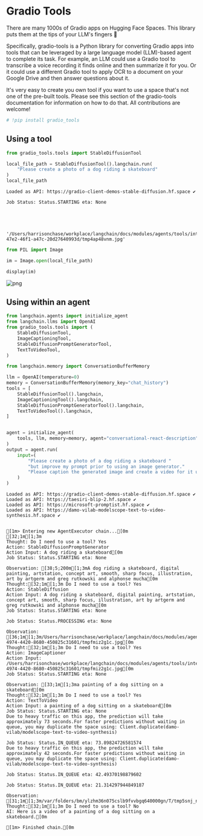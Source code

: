 # Gradio Tools

There are many 1000s of Gradio apps on Hugging Face Spaces. This library puts them at the tips of your LLM's fingers 🦾

Specifically, gradio-tools is a Python library for converting Gradio apps into tools that can be leveraged by a large language model (LLM)-based agent to complete its task. For example, an LLM could use a Gradio tool to transcribe a voice recording it finds online and then summarize it for you. Or it could use a different Gradio tool to apply OCR to a document on your Google Drive and then answer questions about it.

It's very easy to create you own tool if you want to use a space that's not one of the pre-built tools. Please see this section of the gradio-tools documentation for information on how to do that. All contributions are welcome!


```python
# !pip install gradio_tools
```

## Using a tool


```python
from gradio_tools.tools import StableDiffusionTool
```


```python
local_file_path = StableDiffusionTool().langchain.run(
    "Please create a photo of a dog riding a skateboard"
)
local_file_path
```

    Loaded as API: https://gradio-client-demos-stable-diffusion.hf.space ✔
    
    Job Status: Status.STARTING eta: None
    




    '/Users/harrisonchase/workplace/langchain/docs/modules/agents/tools/integrations/b61c1dd9-47e2-46f1-a47c-20d27640993d/tmp4ap48vnm.jpg'




```python
from PIL import Image
```


```python
im = Image.open(local_file_path)
```


```python
display(im)
```


    
![png](gradio_tools_files/gradio_tools_7_0.png)
    


## Using within an agent


```python
from langchain.agents import initialize_agent
from langchain.llms import OpenAI
from gradio_tools.tools import (
    StableDiffusionTool,
    ImageCaptioningTool,
    StableDiffusionPromptGeneratorTool,
    TextToVideoTool,
)

from langchain.memory import ConversationBufferMemory

llm = OpenAI(temperature=0)
memory = ConversationBufferMemory(memory_key="chat_history")
tools = [
    StableDiffusionTool().langchain,
    ImageCaptioningTool().langchain,
    StableDiffusionPromptGeneratorTool().langchain,
    TextToVideoTool().langchain,
]


agent = initialize_agent(
    tools, llm, memory=memory, agent="conversational-react-description", verbose=True
)
output = agent.run(
    input=(
        "Please create a photo of a dog riding a skateboard "
        "but improve my prompt prior to using an image generator."
        "Please caption the generated image and create a video for it using the improved prompt."
    )
)
```

    Loaded as API: https://gradio-client-demos-stable-diffusion.hf.space ✔
    Loaded as API: https://taesiri-blip-2.hf.space ✔
    Loaded as API: https://microsoft-promptist.hf.space ✔
    Loaded as API: https://damo-vilab-modelscope-text-to-video-synthesis.hf.space ✔
    
    
    [1m> Entering new AgentExecutor chain...[0m
    [32;1m[1;3m
    Thought: Do I need to use a tool? Yes
    Action: StableDiffusionPromptGenerator
    Action Input: A dog riding a skateboard[0m
    Job Status: Status.STARTING eta: None
    
    Observation: [38;5;200m[1;3mA dog riding a skateboard, digital painting, artstation, concept art, smooth, sharp focus, illustration, art by artgerm and greg rutkowski and alphonse mucha[0m
    Thought:[32;1m[1;3m Do I need to use a tool? Yes
    Action: StableDiffusion
    Action Input: A dog riding a skateboard, digital painting, artstation, concept art, smooth, sharp focus, illustration, art by artgerm and greg rutkowski and alphonse mucha[0m
    Job Status: Status.STARTING eta: None
    
    Job Status: Status.PROCESSING eta: None
    
    Observation: [36;1m[1;3m/Users/harrisonchase/workplace/langchain/docs/modules/agents/tools/integrations/2e280ce4-4974-4420-8680-450825c31601/tmpfmiz2g1c.jpg[0m
    Thought:[32;1m[1;3m Do I need to use a tool? Yes
    Action: ImageCaptioner
    Action Input: /Users/harrisonchase/workplace/langchain/docs/modules/agents/tools/integrations/2e280ce4-4974-4420-8680-450825c31601/tmpfmiz2g1c.jpg[0m
    Job Status: Status.STARTING eta: None
    
    Observation: [33;1m[1;3ma painting of a dog sitting on a skateboard[0m
    Thought:[32;1m[1;3m Do I need to use a tool? Yes
    Action: TextToVideo
    Action Input: a painting of a dog sitting on a skateboard[0m
    Job Status: Status.STARTING eta: None
    Due to heavy traffic on this app, the prediction will take approximately 73 seconds.For faster predictions without waiting in queue, you may duplicate the space using: Client.duplicate(damo-vilab/modelscope-text-to-video-synthesis)
    
    Job Status: Status.IN_QUEUE eta: 73.89824726581574
    Due to heavy traffic on this app, the prediction will take approximately 42 seconds.For faster predictions without waiting in queue, you may duplicate the space using: Client.duplicate(damo-vilab/modelscope-text-to-video-synthesis)
    
    Job Status: Status.IN_QUEUE eta: 42.49370198879602
    
    Job Status: Status.IN_QUEUE eta: 21.314297944849187
    
    Observation: [31;1m[1;3m/var/folders/bm/ylzhm36n075cslb9fvvbgq640000gn/T/tmp5snj_nmzf20_cb3m.mp4[0m
    Thought:[32;1m[1;3m Do I need to use a tool? No
    AI: Here is a video of a painting of a dog sitting on a skateboard.[0m
    
    [1m> Finished chain.[0m
    


```python

```
